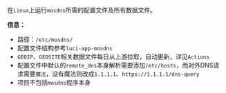 在`Linux`上运行`mosdns`所需的配置文件及所有数据文件。

**信息：**
+ 路径：`/etc/mosdns/`
+ 配置文件结构参考`luci-app-mosdns`
+ `GEOIP`、`GEOSITE`相关数据文件每日从上游拉取，自动更新，详见`Actions`
+ 配置文件中默认的`remote_dns`本身解析需要添加`/etc/hosts`，而对外DNS请求需要`魔法`，没有魔法则改成`1.1.1.1`、`https://1.1.1.1/dns-query`
+ 项目不包括`mosdns`程序本身
